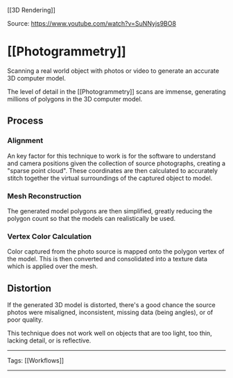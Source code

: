 [[3D Rendering]]

Source: https://www.youtube.com/watch?v=SuNNyjs9BO8

# [[Photogrammetry]]

Scanning a real world object with photos or video to generate an accurate 3D computer model.

The level of detail in the [[Photogrammetry]] scans are immense, generating millions of polygons in the 3D computer model.

## Process

### Alignment

An key factor for this technique to work is for the software to understand and camera positions given the collection of source photographs, creating a "sparse point cloud". These coordinates are then calculated to accurately stitch together the virtual surroundings of the captured object to model.

### Mesh Reconstruction

The generated model polygons are then simplified, greatly reducing the polygon count so that the models can realistically be used.

### Vertex Color Calculation

Color captured from the photo source is mapped onto the polygon vertex of the model. This is then converted and consolidated into a texture data which is applied over the mesh.

## Distortion

If the generated 3D model is distorted, there's a good chance the source photos were misaligned, inconsistent, missing data (being angles), or of poor quality.

This technique does not work well on objects that are too light, too thin, lacking detail, or is reflective.

---

Tags: [[Workflows]]

---
